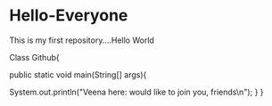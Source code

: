 # Hello-Everyone
This is my first repository....Hello World

Class Github{

public static void main(String[] args){

System.out.println("Veena here: would like to join you, friends\n");
}
}
